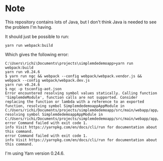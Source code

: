 # Note

This repository contains lots of Java, but I don't think Java is needed to see the problem I'm having.

It should just be possible to run:

    yarn run webpack:build

Which gives the following error:

    C:\Users\richi\Documents\projects\simplemdedemoapp>yarn run webpack:build
    yarn run v0.24.6
    $ yarn run ngc && webpack --config webpack/webpack.vendor.js && webpack --config webpack/webpack.dev.js
    yarn run v0.24.6
    $ ngc -p tsconfig-aot.json
    Error encountered resolving symbol values statically. Calling function 'SimplemdeModule', function calls are not supported. Consider replacing the function or lambda with a reference to an exported function, resolving symbol SimplemdedemoappAppModule in C:/Users/richi/Documents/projects/simplemdedemoapp/src/main/webapp/app/app.module.ts, resolving symbol SimplemdedemoappAppModule in C:/Users/richi/Documents/projects/simplemdedemoapp/src/main/webapp/app/app.module.ts
    error Command failed with exit code 1.
    info Visit https://yarnpkg.com/en/docs/cli/run for documentation about this command.
    error Command failed with exit code 1.
    info Visit https://yarnpkg.com/en/docs/cli/run for documentation about this command.

I'm using Yarn version 0.24.6.